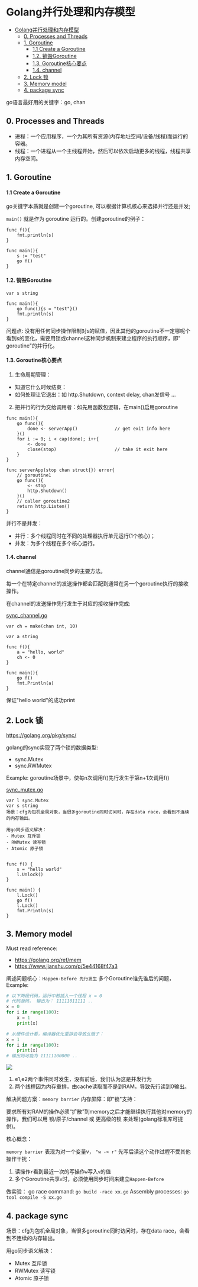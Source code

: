 # Golang并行处理和内存模型

- [Golang并行处理和内存模型](#golang并行处理和内存模型)
  - [0. Processes and Threads](#0-processes-and-threads)
  - [1. Goroutine](#1-goroutine)
      - [1.1 Create a Goroutine](#11-create-a-goroutine)
      - [1.2. 销毁Goroutine](#12-销毁goroutine)
      - [1.3. Goroutine核心要点](#13-goroutine核心要点)
      - [1.4. channel](#14-channel)
  - [2. Lock 锁](#2-lock-锁)
  - [3. Memory model](#3-memory-model)
  - [4. package sync](#4-package-sync)

go语言最好用的关键字：go, chan

## 0. Processes and Threads

- 进程：一个应用程序，一个为其所有资源(内存地址空间/设备/线程)而运行的容器。
- 线程：一个进程从一个主线程开始，然后可以依次启动更多的线程，线程共享内存空间。

## 1. Goroutine

#### 1.1 Create a Goroutine
go关键字本质就是创建一个goroutine, 可以根据计算机核心来选择并行还是并发;

`main()` 就是作为 goroutine 运行的。创建goroutine的例子：

```golang
func f(){
    fmt.println(s)
}

func main(){
    s := "test"
    go f()
}
```

#### 1.2. 销毁Goroutine

```golang
var s string

func main(){
    go func(){s = "test"}()
    fmt.println(s)
}
```

问题点: 没有用任何同步操作限制对s的赋值，因此其他的goroutine不一定哪呢个看到s的变化，需要用锁或channel这种同步机制来建立程序的执行顺序，即" goroutine"的并行化。

#### 1.3. Goroutine核心要点

1. 生命周期管理：
- 知道它什么时候结束：
- 如何处理让它退出：如 http.Shutdown, context delay, chan发信号 ...
2. 把并行的行为交给调用者：如先用函数包逻辑，在main()启用goroutine

```golang
func main(){
    go func(){
        done <- serverApp()              // get exit info here
    }()
    for i := 0; i < cap(done); i++{
        <- done
        close(stop)                      // take it exit here
    }
}

func serverApp(stop chan struct{}) error{
    // goroutine1
    go func(){
        <- stop
        http.Shutdown()
    }()
    // caller goroutine2
    return http.Listen()
}
```

并行不是并发：
- 并行：多个线程同时在不同的处理器执行单元运行(1个核心)；
- 并发：为多个线程在多个核心运行。


#### 1.4. channel

channel通信是goroutine同步的主要方法。

每一个在特定channel的发送操作都会匹配到通常在另一个goroutine执行的接收操作。

在channel的发送操作先行发生于对应的接收操作完成:

[sync_channel.go](sync_channel.go)
```golang
var ch = make(chan int, 10)

var a string

func f(){
    a = "hello, world"
    ch <- 0
}

func main(){
    go f()
    fmt.Println(a)
}
```
保证"hello world"的成功print



## 2. Lock 锁

https://golang.org/pkg/sync/

golang的sync实现了两个锁的数据类型:
- sync.Mutex
- sync.RWMutex


Example: goroutine场景中，使每n次调用f()先行发生于第n+1次调用f()

[sync_mutex.go](sync_mutex.go)
```golang
var l sync.Mutex
var s string
场景：cfg为包机全局对象，当很多goroutine同时访问时，存在data race，会看到不连续的内存输出。

用go同步语义解决：
- Mutex 互斥锁
- RWMutex 读写锁
- Atomic 原子锁


func f() {
    s = "hello world"
    l.Unlock()
}

func main() {
    l.Lock()
    go f()
    l.Lock()
    fmt.Println(s)
}
```


## 3. Memory model

Must read reference:
- https://golang.org/ref/mem
- https://www.jianshu.com/p/5e44168f47a3

阐述问题核心：`Happen-Before 先行发生` 多个Goroutine谁先谁后的问题， Example:

```python
# 以下两段代码，运行中若插入一个线程 x = 0
# 代码源码， 输出为： 11111011111 ..
x = 0
for i in range(100):
    x = 1
    print(x)

# 从硬件设计看，编译器优化重排会导致幺蛾子：
x = 1
for i in range(100):
    print(x)
# 输出则可能为 11111100000 ..
```

![](image/cache.png)

1. e1,e2两个事件同时发生，没有前后，我们认为这是并发行为
2. 两个线程因为内存重排，由cache读取而不是到RAM，导致先行读到0输出。

解决问题方案：`memory barrier` 内存屏障：即"锁"支持：

要求所有对RAM的操作必须“扩散”到memory之后才能继续执行其他对memory的操作，我们可以用
锁/原子/channel 或 更高级的锁 来处理(golang标准库可提供)。

核心概念：

`memory barrier` 表现为对一个变量v， `"w -> r"` 先写后读这个动作过程不受其他操作干扰：

1. 读操作`r`看到最近一次的写操作`w`写入`v`的值
2. 多个Goroutine共享`v`时，必须使用同步时间来建立`Happen-Before`


做实验：
go race command: `go build -race xx.go`
Assembly processes: `go tool compile -S xx.go`

## 4. package sync

场景：cfg为包机全局对象，当很多goroutine同时访问时，存在data race，会看到不连续的内存输出。

用go同步语义解决：
- Mutex 互斥锁
- RWMutex 读写锁
- Atomic 原子锁

